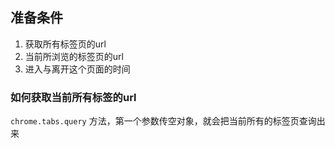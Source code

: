 ## 准备条件
1. 获取所有标签页的url
2. 当前所浏览的标签页的url
3. 进入与离开这个页面的时间
### 如何获取当前所有标签的url
`chrome.tabs.query` 方法，第一个参数传空对象，就会把当前所有的标签页查询出来